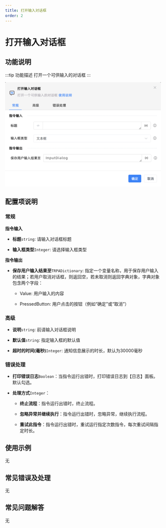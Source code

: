 ```yaml
---
title: 打开输入对话框
order: 2
---
```


# 打开输入对话框

## 功能说明

:::tip 功能描述
打开一个可供输入的对话框
:::

![打开输入对话框](../../../assets/打开输入对话框_command.png)

## 配置项说明

### 常规

**指令输入**

- **标题**`string`: 请输入对话框标题

- **输入框类型**`Integer`: 请选择输入框类型


**指令输出**

- **保存用户输入结果至**`TRPADictionary`: 指定一个变量名称，用于保存用户输入的结果；若用户取消对话框，则返回空，若未取消则返回字典对象，字典对象包含两个字段：

    -  Value: 用户输入的内容

    - PressedButton: 用户点击的按钮（例如“确定”或“取消”）

### 高级

- **说明**`string`: 前请输入对话框说明

- **默认值**`string`: 指定输入框的默认值

- **超时的时间(毫秒)**`Integer`: 通知信息展示的时长，默认为30000毫秒

### 错误处理

- **打印错误日志**`Boolean`：当指令运行出错时，打印错误日志到【日志】面板。默认勾选。

- **处理方式**`Integer`：

    - **终止流程**：指令运行出错时，终止流程。

    - **忽略异常并继续执行**：指令运行出错时，忽略异常，继续执行流程。

    - **重试此指令**：指令运行出错时，重试运行指定次数指令，每次重试间隔指定时长。

## 使用示例
无

## 常见错误及处理

无

## 常见问题解答

无

